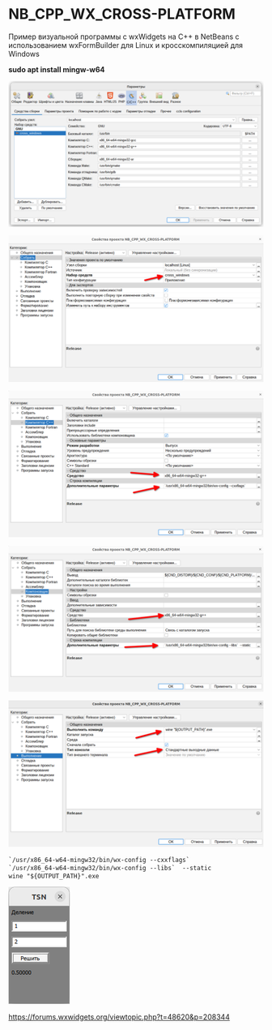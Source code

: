 # NB_CPP_WX_CROSS-PLATFORM
Пример визуальной программы с wxWidgets на C++ в NetBeans
с использованием wxFormBuilder для Linux и кросскомпиляцией для Windows

**sudo apt install mingw-w64**

![srcreenshot](screenshot.png)

![srcreenshot](screenshot1.png)

![srcreenshot](screenshot2.png)

![srcreenshot](screenshot3.png)

![srcreenshot](screenshot4.png)

```
`/usr/x86_64-w64-mingw32/bin/wx-config --cxxflags`
`/usr/x86_64-w64-mingw32/bin/wx-config --libs`  --static
wine "${OUTPUT_PATH}".exe
```

![srcreenshot](screenshot5.png)

https://forums.wxwidgets.org/viewtopic.php?t=48620&p=208344
